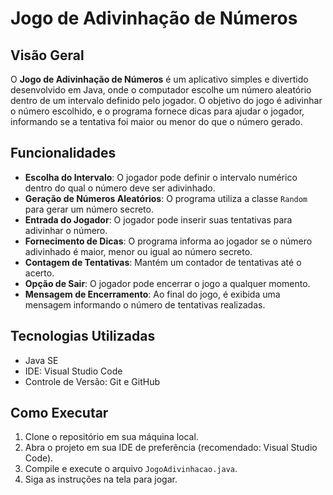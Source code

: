 # Jogo de Adivinhação de Números

## Visão Geral

O **Jogo de Adivinhação de Números** é um aplicativo simples e divertido desenvolvido em Java, onde o computador escolhe um número aleatório dentro de um intervalo definido pelo jogador. O objetivo do jogo é adivinhar o número escolhido, e o programa fornece dicas para ajudar o jogador, informando se a tentativa foi maior ou menor do que o número gerado.

## Funcionalidades

- **Escolha do Intervalo**: O jogador pode definir o intervalo numérico dentro do qual o número deve ser adivinhado.
- **Geração de Números Aleatórios**: O programa utiliza a classe `Random` para gerar um número secreto.
- **Entrada do Jogador**: O jogador pode inserir suas tentativas para adivinhar o número.
- **Fornecimento de Dicas**: O programa informa ao jogador se o número adivinhado é maior, menor ou igual ao número secreto.
- **Contagem de Tentativas**: Mantém um contador de tentativas até o acerto.
- **Opção de Sair**: O jogador pode encerrar o jogo a qualquer momento.
- **Mensagem de Encerramento**: Ao final do jogo, é exibida uma mensagem informando o número de tentativas realizadas.

## Tecnologias Utilizadas

- Java SE
- IDE: Visual Studio Code
- Controle de Versão: Git e GitHub

## Como Executar

1. Clone o repositório em sua máquina local.
2. Abra o projeto em sua IDE de preferência (recomendado: Visual Studio Code).
3. Compile e execute o arquivo `JogoAdivinhacao.java`.
4. Siga as instruções na tela para jogar.
